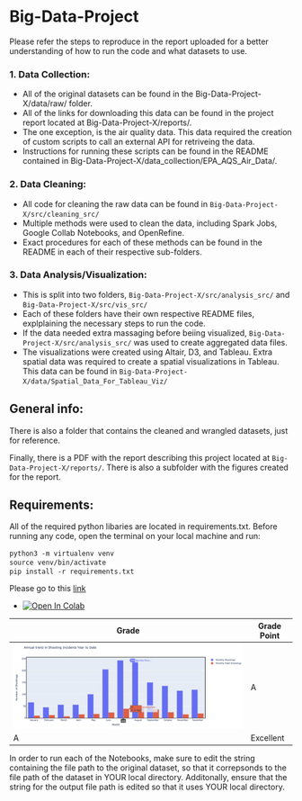 # Big-Data-Project

Please refer the steps to reproduce in the report uploaded for a better understanding of how to  run the code and what datasets to use.



### 1. Data Collection: 


- All of the original datasets can be found in the Big-Data-Project-X/data/raw/ folder.
- All of the links for downloading this data can be found in the project report located at Big-Data-Project-X/reports/. 
- The one exception, is the air quality data. This data required the creation of custom scripts to call an external API for retriveing the data. 
- Instructions for running these scripts can be found in the README contained in Big-Data-Project-X/data_collection/EPA_AQS_Air_Data/.


### 2. Data Cleaning: 


- All code for cleaning the raw data can be found in ```Big-Data-Project-X/src/cleaning_src/```
- Multiple methods were used to clean the data, including Spark Jobs, Google Collab Notebooks, and OpenRefine. 
- Exact procedures for each of these methods can be found in the README in each of their respective sub-folders. 


### 3. Data Analysis/Visualization: 

- This is split into two folders, ```Big-Data-Project-X/src/analysis_src/``` and ```Big-Data-Project-X/src/vis_src/``` 
- Each of these folders have their own respective README files, explplaining the necessary steps to run the code. 
- If the data needed extra massaging before beiing visualized, ```Big-Data-Project-X/src/analysis_src/``` was used to create aggregated data files. 
- The visualizations were created using Altair, D3, and Tableau. Extra spatial data was required to create a spatial visualizations in Tableau. This data can be found in ```Big-Data-Project-X/data/Spatial_Data_For_Tableau_Viz/```


## General info:

There is also a folder that contains the cleaned and wrangled datasets, just for reference. 

Finally, there is a PDF with the report describing this project located at ```Big-Data-Project-X/reports/```. There is also a subfolder with the figures created for the report. 


## Requirements:

All of the required python libaries are located in requirements.txt. Before running any code, open the terminal on your local machine and run:
```
python3 -m virtualenv venv
source venv/bin/activate
pip install -r requirements.txt
```

Please go to this [link]()

* [![Open In Colab](https://colab.research.google.com/assets/colab-badge.svg)]()

Grade | Grade Point
------------ | -------------
![image](https://github.com/rushabhkenia/Big-Data-Project/blob/main/results/Visualizations_YTD/PhotosC/Annual_TrendC.png) | A
A | Excellent




In order to run each of the Notebooks, make sure to edit the string containing the file path to the original dataset, so that it correpsonds to the file path of the dataset in YOUR local directory. Additonally, ensure that the string for the output file path is edited so that it uses YOUR local directory. 
